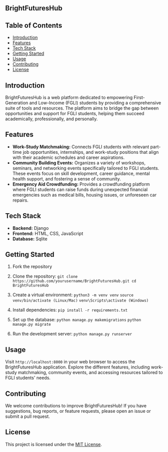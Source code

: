 ## BrightFuturesHub

## Table of Contents
- [Introduction](#introduction)
- [Features](#features)
- [Tech Stack](#tech-stack)
- [Getting Started](#getting-started)
- [Usage](#usage)
- [Contributing](#contributing)
- [License](#license)

## Introduction
BrightFuturesHub is a web platform dedicated to empowering First-Generation and Low-Income (FGLI) students by providing a comprehensive suite of tools and resources. The platform aims to bridge the gap between opportunities and support for FGLI students, helping them succeed academically, professionally, and personally.

## Features
- **Work-Study Matchmaking:** Connects FGLI students with relevant part-time job opportunities, internships, and work-study positions that align with their academic schedules and career aspirations.
- **Community Building Events:** Organizes a variety of workshops, seminars, and networking events specifically tailored to FGLI students. These events focus on skill development, career guidance, mental health support, and fostering a sense of community.
- **Emergency Aid Crowdfunding:** Provides a crowdfunding platform where FGLI students can raise funds during unexpected financial emergencies such as medical bills, housing issues, or unforeseen car repairs.

## Tech Stack
- **Backend:** Django
- **Frontend:** HTML, CSS, JavaScript
- **Database:** Sqlite

## Getting Started
1. Fork the repository

2. Clone the repository: 
`git clone https://github.com/yourusername/BrightFuturesHub.git
cd BrightFuturesHub`

3. Create a virtual environment:
`python3 -m venv venv`
`source venv/bin/activate (Linux/Mac)`
`venv\Scripts\activate (Windows)`

4. Install dependencies:
`pip install -r requirements.txt`

5. Set up the database:
`python manage.py makemigrations`
`python manage.py migrate`

6. Run the development server:
`python manage.py runserver`

## Usage
Visit `http://localhost:8000` in your web browser to access the BrightFuturesHub application. Explore the different features, including work-study matchmaking, community events, and accessing resources tailored to FGLI students' needs.

## Contributing
We welcome contributions to improve BrightFuturesHub! If you have suggestions, bug reports, or feature requests, please open an issue or submit a pull request.

## License
This project is licensed under the [MIT License](LICENSE).